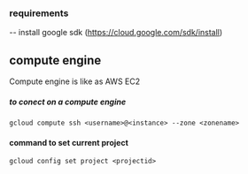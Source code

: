 ### requirements
-- install google sdk (https://cloud.google.com/sdk/install)

## compute engine
Compute engine is like as AWS EC2
##### to conect on a compute engine
`gcloud compute ssh <username>@<instance> --zone <zonename>`
#### command to set current project 
`gcloud config set project <projectid>`


